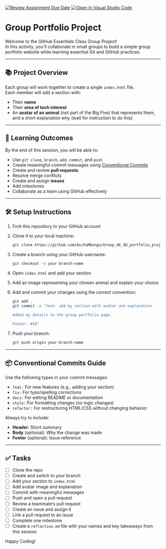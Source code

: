 [![Review Assignment Due Date](https://classroom.github.com/assets/deadline-readme-button-22041afd0340ce965d47ae6ef1cefeee28c7c493a6346c4f15d667ab976d596c.svg)](https://classroom.github.com/a/e5CMZJa-)
[![Open in Visual Studio Code](https://classroom.github.com/assets/open-in-vscode-2e0aaae1b6195c2367325f4f02e2d04e9abb55f0b24a779b69b11b9e10269abc.svg)](https://classroom.github.com/online_ide?assignment_repo_id=19790473&assignment_repo_type=AssignmentRepo)
# Group Portfolio Project

Welcome to the GitHub Essentials Class Group Project!  
In this activity, you'll collaborate in small groups to build a simple group portfolio website while learning essential Git and GitHub practices.

---

## 📚 Project Overview

Each group will work together to create a single `index.html` file.  
Each member will add a section with:

- Their **name**
- Their **area of tech interest**
- An **avatar of an animal** (not part of the Big Five) that represents them, and a short explanation why (wait for instruction to do this)

---

## 🎯 Learning Outcomes

By the end of this session, you will be able to:

- Use `git clone`, `branch`, `add`, `commit`, and `push`
- Create meaningful commit messages using [Conventional Commits](https://gist.github.com/qoomon/5dfcdf8eec66a051ecd85625518cfd13)
- Create and review **pull requests**
- Resolve merge conflicts
- Create and assign **issues**
- Add milestones
- Collaborate as a team using GitHub effectively

---

## 🛠️ Setup Instructions

1. Fork this repository to your GitHub account
2. Clone it to your local machine:
   ```bash
   git clone https://github.com/AichaMbongo/Group_4E_4D_portfolio_project.git
   ```
3. Create a branch using your GitHub username:
   ```bash
   git checkout -b your-branch-name
   ```
4. Open `index.html` and add your section
5. Add an image representing your chosen animal and explain your choice
6. Add and commit your changes using the correct convention:

   ```bash
   git add .
   git commit -m "feat: add my section with avatar and explanation

   Added my details to the group portfolio page.

   Footer: #10"
   ```

7. Push your branch:
   ```bash
   git push origin your-branch-name
   ```

---

## 📦 Conventional Commits Guide

Use the following types in your commit messages:

- `feat:` For new features (e.g., adding your section)
- `fix:` For typo/spelling corrections
- `docs:` For editing README or documentation
- `style:` For formatting changes (no logic changes)
- `refactor:` For restructuring HTML/CSS without changing behavior

Always try to include:

- **Header**: Short summary
- **Body** (optional): Why the change was made
- **Footer** (optional): Issue reference

---

## ✅ Tasks

- [ ] Clone the repo
- [ ] Create and switch to your branch
- [ ] Add your section to `index.html`
- [ ] Add avatar image and explanation
- [ ] Commit with meaningful messages
- [ ] Push and open a pull request
- [ ] Review a teammate’s pull request
- [ ] Create an issue and assign it
- [ ] Link a pull request to an issue
- [ ] Complete one milestone
- [ ] Create a `reflection.md` file with your names and key takeaways from this session

Happy Coding!
